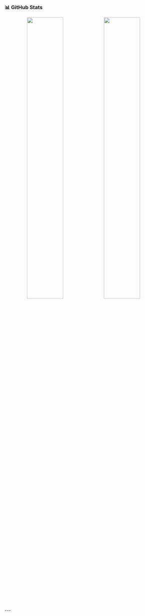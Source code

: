 
### 📊 GitHub Stats

<p align="center">
  <img src="https://github-readme-stats.vercel.app/api?username=KhandokarSahaf&show_icons=true&theme=tokyonight" width="48%" />
  <img src="https://streak-stats.demolab.com?user=KhandokarSahaf&theme=tokyonight&hide_border=true" width="48%"/>
</p>
---
